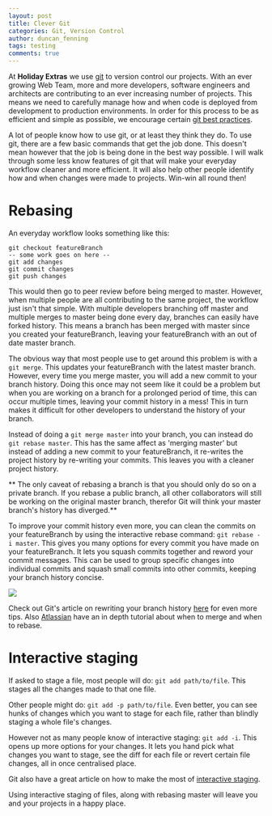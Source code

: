 ```yaml
---
layout: post
title: Clever Git
categories: Git, Version Control
author: duncan_fenning
tags: testing
comments: true
---
```


At **Holiday Extras** we use [git](https://git-scm.com/) to version control our projects. With an ever growing Web Team, more and more developers, software engineers and architects are contributing to an ever increasing number of projects. This means we need to carefully manage how and when code is deployed from development to production environments. In order for this process to be as efficient and simple as possible, we encourage certain [git best practices](https://github.com/holidayextras/culture/blob/master/git-best-practices.md).

A lot of people know how to use git, or at least they think they do. To use git, there are a few basic commands that get the job done. This doesn't mean however that the job is being done in the best way possible. I will walk through some less know features of git that will make your everyday workflow cleaner and more efficient. It will also help other people identify how and when changes were made to projects. Win-win all round then!

# Rebasing

An everyday workflow looks something like this:

```
git checkout featureBranch
-- some work goes on here --
git add changes
git commit changes
git push changes
```

This would then go to peer review before being merged to master. However, when multiple people are all contributing to the same project, the workflow just isn't that simple. With multiple developers branching off master and multiple merges to master being done every day, branches can easily have forked history. This means a branch has been merged with master since you created your featureBranch, leaving your featureBranch with an out of date master branch.

The obvious way that most people use to get around this problem is with a `git merge`. This updates your featureBranch with the latest master branch. However, every time you merge master, you will add a new commit to your branch history. Doing this once may not seem like it could be a problem but when you are working on a branch for a prolonged period of time, this can occur multiple times, leaving your commit history in a mess! This in turn makes it difficult for other developers to understand the history of your branch.

Instead of doing a `git merge master` into your branch, you can instead do `git rebase master`. This has the same affect as 'merging master' but instead of adding a new commit to your featureBranch, it re-writes the project history by re-writing your commits. This leaves you with a cleaner project history.

** The only caveat of rebasing a branch is that you should only do so on a private branch. If you rebase a public branch, all other collaborators will still be working on the original master branch, therefor Git will think your master branch's history has diverged.**

To improve your commit history even more, you can clean the commits on your featureBranch by using the interactive rebase command: `git rebase -i master`. This gives you many options for every commit you have made on your featureBranch. It lets you squash commits together and reword your commit messages. This can be used to group specific changes into individual commits and squash small commits into other commits, keeping your branch history concise.

![](https://cldup.com/YoZRxwNJra-3000x3000.png)

Check out Git's article on rewriting your branch history [here](https://git-scm.com/book/en/v2/Git-Tools-Rewriting-History) for even more tips.
Also [Atlassian](https://www.atlassian.com/git/tutorials/merging-vs-rebasing/workflow-walkthrough) have an in depth tutorial about when to merge and when to rebase.

# Interactive staging

If asked to stage a file, most people will do: `git add path/to/file`. This stages all the changes made to that one file.

Other people might do: `git add -p path/to/file`. Even better, you can see hunks of changes which you want to stage for each file, rather than blindly staging a whole file's changes.

However not as many people know of interactive staging: `git add -i`. This opens up more options for your changes. It lets you hand pick what changes you want to stage, see the diff for each file or revert certain file changes, all in once centralised place.

Git also have a great article on how to make the most of [interactive staging](https://git-scm.com/book/en/v2/Git-Tools-Interactive-Staging).

Using interactive staging of files, along with rebasing master will leave you and your projects in a happy place.